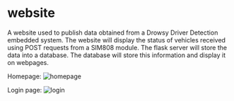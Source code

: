 
# website
A website used to publish data obtained from a Drowsy Driver Detection embedded system.
The website will display the status of vehicles received using POST requests from a SIM808 module.
The flask server will store the data into a database.
The database will store this information and display it on webpages.



Homepage:
![homepage](https://user-images.githubusercontent.com/95727276/175091886-ae46ddf5-f07b-4f17-8aba-12dfe8b70575.png)

Login page:
![login](https://user-images.githubusercontent.com/95727276/175091982-4178f9a8-cd33-4955-ba54-9553c1b08766.png)


